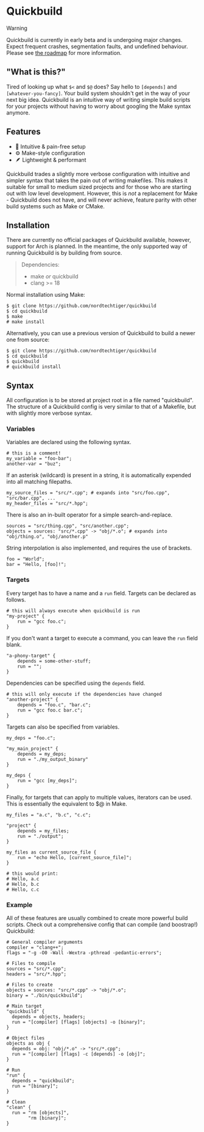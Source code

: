 # Quickbuild
> [!WARNING]
> Quickbuild is currently in early beta and is undergoing major changes. Expect frequent crashes, segmentation faults, and undefined behaviour. Please see [the roadmap](https://github.com/nordtechtiger/quickbuild/issues/1) for more information.

## "What is this?"

Tired of looking up what `$<` and `$@` does? Say hello to `[depends]` and `[whatever-you-fancy]`. Your build system shouldn't get in the way of your next big idea. Quickbuild is an intuitive way of writing simple build scripts for your projects without having to worry about googling the Make syntax anymore.

## Features
- 🌱 Intuitive & pain-free setup
- ⚙️ Make-style configuration
- 🪶 Lightweight & performant

Quickbuild trades a slightly more verbose configuration with intuitive and simpler syntax that takes the pain out of writing makefiles. This makes it suitable for small to medium sized projects and for those who are starting out with low level development. However, this is *not* a replacement for Make - Quickbuild does not have, and will never achieve, feature parity with other build systems such as Make or CMake.

## Installation
There are currently no official packages of Quickbuild available, however, support for Arch is planned. In the meantime, the only supported way of running Quickbuild is by building from source.

> Dependencies:
> - make _or_ quickbuild
> - clang >= 18

Normal installation using Make:
```
$ git clone https://github.com/nordtechtiger/quickbuild
$ cd quickbuild
$ make
# make install
```

Alternatively, you can use a previous version of Quickbuild to build a newer one from source:
```
$ git clone https://github.com/nordtechtiger/quickbuild
$ cd quickbuild
$ quickbuild
# quickbuild install
```

## Syntax
All configuration is to be stored at project root in a file named "quickbuild". The structure of a Quickbuild config is very similar to that of a Makefile, but with slightly more verbose syntax.


### Variables
Variables are declared using the following syntax.
```
# this is a comment!
my_variable = "foo-bar";
another-var = "buz";
```

If an asterisk (wildcard) is present in a string, it is automatically expended into all matching filepaths.
```
my_source_files = "src/*.cpp"; # expands into "src/foo.cpp", "src/bar.cpp", ...
my_header_files = "src/*.hpp";
```

There is also an in-built operator for a simple search-and-replace.
```
sources = "src/thing.cpp", "src/another.cpp";
objects = sources: "src/*.cpp" -> "obj/*.o"; # expands into "obj/thing.o", "obj/another.p"
```

String interpolation is also implemented, and requires the use of brackets.
```
foo = "World";
bar = "Hello, [foo]!";
```

### Targets
Every target has to have a name and a `run` field. Targets can be declared as follows.
```
# this will always execute when quickbuild is run
"my-project" {
    run = "gcc foo.c";
}
```

If you don't want a target to execute a command, you can leave the `run` field blank.
```
"a-phony-target" {
    depends = some-other-stuff;
    run = "";
}
```

Dependencies can be specified using the `depends` field.
```
# this will only execute if the dependencies have changed
"another-project" {
    depends = "foo.c", "bar.c";
    run = "gcc foo.c bar.c";
}
```

Targets can also be specified from variables.
```
my_deps = "foo.c";

"my_main_project" {
    depends = my_deps;
    run = "./my_output_binary"
}

my_deps {
    run = "gcc [my_deps]";
}
```

Finally, for targets that can apply to multiple values, iterators can be used. This is essentially the equivalent to $@ in Make.
```
my_files = "a.c", "b.c", "c.c";

"project" {
    depends = my_files;
    run = "./output";
}

my_files as current_source_file {
    run = "echo Hello, [current_source_file]";
}

# this would print:
# Hello, a.c
# Hello, b.c
# Hello, c.c
```

### Example
All of these features are usually combined to create more powerful build scripts. Check out a comprehensive config that can compile (and boostrap!) Quickbuild:
```
# General compiler arguments
compiler = "clang++";
flags = "-g -O0 -Wall -Wextra -pthread -pedantic-errors";

# Files to compile
sources = "src/*.cpp";
headers = "src/*.hpp";

# Files to create
objects = sources: "src/*.cpp" -> "obj/*.o";
binary = "./bin/quickbuild";

# Main target
"quickbuild" {
  depends = objects, headers;
  run = "[compiler] [flags] [objects] -o [binary]";
}

# Object files
objects as obj {
  depends = obj: "obj/*.o" -> "src/*.cpp";
  run = "[compiler] [flags] -c [depends] -o [obj]";
}

# Run
"run" {
  depends = "quickbuild";
  run = "[binary]";
}

# Clean
"clean" {
  run = "rm [objects]",
        "rm [binary]";
}
```
